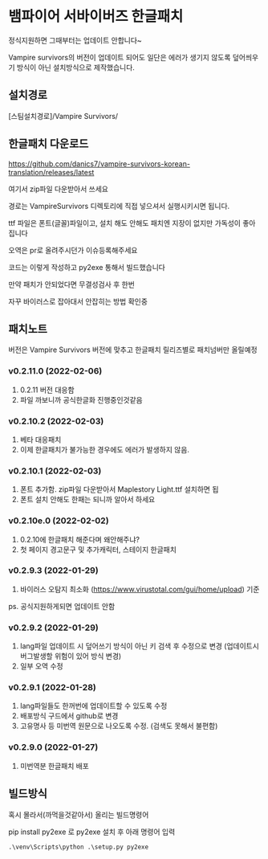 # 뱀파이어 서바이버즈 한글패치

정식지원하면 그때부터는 업데이트 안합니다~

Vampire survivors의 버전이 업데이트 되어도 일단은 에러가 생기지 않도록 덮어씌우기 방식이 아닌 설치방식으로 제작했습니다.

## 설치경로
 [스팀설치경로]/Vampire Survivors/

## 한글패치 다운로드
https://github.com/danics7/vampire-survivors-korean-translation/releases/latest



여기서 zip파일 다운받아서 쓰세요

경로는 VampireSurvivors 디렉토리에 직접 넣으셔서 실행시키시면 됩니다.

ttf 파일은 폰트(글꼴)파일이고, 설치 해도 안해도 패치엔 지장이 없지만 가독성이 좋아집니다

오역은 pr로 올려주시던가 이슈등록해주세요

코드는 이렇게 작성하고 py2exe 통해서 빌드했습니다

만약 패치가 안되었다면 무결성검사 후 한번

자꾸 바이러스로 잡아대서 안잡히는 방법 확인중

## 패치노트

버전은 Vampire Survivors 버전에 맞추고 한글패치 릴리즈별로 패치넘버만 올릴예정


### v0.2.11.0 (2022-02-06)

1. 0.2.11 버전 대응함
2. 파일 까보니까 공식한글화 진행중인것같음


### v0.2.10.2 (2022-02-03)

1. 베타 대응패치
2. 이제 한글패치가 불가능한 경우에도 에러가 발생하지 않음.

### v0.2.10.1 (2022-02-03)

1. 폰트 추가함. zip파일 다운받아서 Maplestory Light.ttf 설치하면 됩
2. 폰트 설치 안해도 한패는 되니까 알아서 하세요


### v0.2.10e.0 (2022-02-02)

1. 0.2.10에 한글패치 해준다며 왜안해주냐?
2. 첫 페이지 경고문구 및 추가캐릭터, 스테이지 한글패치


### v0.2.9.3 (2022-01-29)

1. 바이러스 오탐지 최소화 (https://www.virustotal.com/gui/home/upload) 기준

ps. 공식지원하게되면 업데이트 안함

### v0.2.9.2 (2022-01-29)

1. lang파일 업데이트 시 덮어쓰기 방식이 아닌 키 검색 후 수정으로 변경 (업데이트시 버그발생할 위험이 있어 방식 변경)
2. 일부 오역 수정

### v0.2.9.1 (2022-01-28)

1. lang파일들도 한꺼번에 업데이트할 수 있도록 수정
2. 배포방식 구드에서 github로 변경
3. 고유명사 등 미번역 원문으로 나오도록 수정. (검색도 못해서 불편함)

### v0.2.9.0 (2022-01-27)

1. 미번역분 한글패치 배포


## 빌드방식

혹시 몰라서(까먹을것같아서) 올리는 빌드명령어

pip install py2exe 로 py2exe 설치 후 아래 명령어 입력

```angular2html
.\venv\Scripts\python .\setup.py py2exe
```
